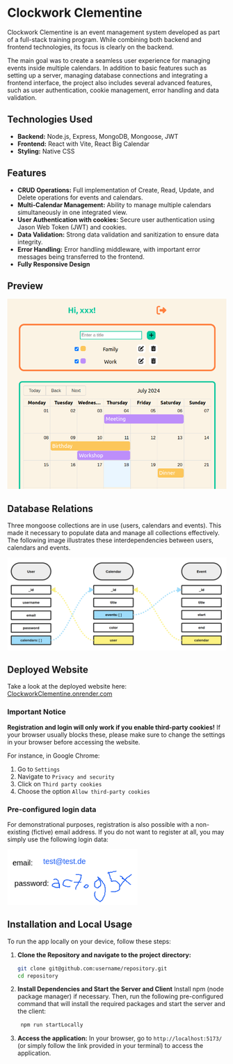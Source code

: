 # Clockwork Clementine

Clockwork Clementine is an event management system developed as part of a full-stack training program. While combining both backend and frontend technologies, its focus is clearly on the backend.

The main goal was to create a seamless user experience for managing events inside multiple calendars. In addition to basic features such as setting up a server, managing database connections and integrating a frontend interface, the project also includes several advanced features, such as user authentication, cookie management, error handling and data validation.

## Technologies Used

- **Backend:** Node.js, Express, MongoDB, Mongoose, JWT
- **Frontend:** React with Vite, React Big Calendar
- **Styling:** Native CSS

## Features

- **CRUD Operations:** Full implementation of Create, Read, Update, and Delete operations for events and calendars.
- **Multi-Calendar Management:** Ability to manage multiple calendars simultaneously in one integrated view.
- **User Authentication with cookies:** Secure user authentication using Jason Web Token (JWT) and cookies.
- **Data Validation:** Strong data validation and sanitization to ensure data integrity.
- **Error Handling:** Error handling middleware, with important error messages being transferred to the frontend.
- **Fully Responsive Design**

## Preview

<img src="./frontend/src/assets/screenshot2.png" width="600">

## Database Relations

Three mongoose collections are in use (users, calendars and events). This made it necessary to populate data and manage all collections effectively. The following image illustrates these interdependencies between users, calendars and events.

<img src="./frontend/src/assets/screenshot.png" width="600">

## Deployed Website

Take a look at the deployed website here: [ClockworkClementine.onrender.com](https://ClockworkClementine.onrender.com/)

### Important Notice

**Registration and login will only work if you enable third-party cookies!** If your browser usually blocks these, please make sure to change the settings in your browser before accessing the website.

For instance, in Google Chrome:

1. Go to `Settings`
2. Navigate to `Privacy and security`
3. Click on `Third party cookies`
4. Choose the option `Allow third-party cookies`

### Pre-configured login data

For demonstrational purposes, registration is also possible with a non-existing (fictive) email address. If you do not want to register at all, you may simply use the following login data:

<img src="./frontend/src/assets/testLogin.png" alt="image of login" width="300">

## Installation and Local Usage

To run the app locally on your device, follow these steps:

1. **Clone the Repository and navigate to the project directory:**

   ```bash
   git clone git@github.com:username/repository.git
   cd repository
   ```

2. **Install Dependencies and Start the Server and Client**
   Install npm (node package manager) if necessary. Then, run the following pre-configured command that will install the required packages and start the server and the client:

   ```javascript
    npm run startLocally
   ```

3. **Access the application:**
   In your browser, go to `http://localhost:5173/` (or simply follow the link provided in your terminal) to access the application.
